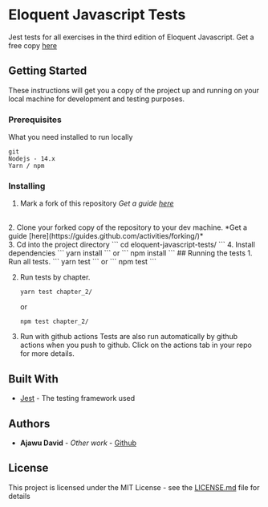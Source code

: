 # Eloquent Javascript Tests

Jest tests for all exercises in the third edition of Eloquent Javascript. Get a free copy [here](https://eloquentjavascript.net/)

## Getting Started

These instructions will get you a copy of the project up and running on your local machine for development and testing purposes.

### Prerequisites

What you need installed to run locally

```
git
Nodejs - 14.x
Yarn / npm
```

### Installing

1. Mark a fork of this repository
*Get a guide [here](https://guides.github.com/activities/forking/)*
<br />
2. Clone your forked copy of the repository to your dev machine.
*Get a guide [here](https://guides.github.com/activities/forking/)*
<br />
3. Cd into the project directory
    ```
    cd eloquent-javascript-tests/
    ```
4. Install dependencies
    ```
    yarn install
    ```
    or
    ```
    npm install
    ```
## Running the tests
1. Run all tests.
    ```
    yarn test
    ```
    or
    ```
    npm test
    ```

2. Run tests by chapter.

    ```
    yarn test chapter_2/
    ```
    or 

    ```
    npm test chapter_2/
    ```
3. Run with github actions
Tests are also run automatically by github actions when you push to github. Click on the actions tab in your repo for more details.


## Built With
* [Jest](https://jestjs.io/docs/en/getting-started.html) - The testing framework used


## Authors

* **Ajawu David** - *Other work* - [Github](https://github.com/ajawu)

## License

This project is licensed under the MIT License - see the [LICENSE.md](LICENSE.md) file for details
